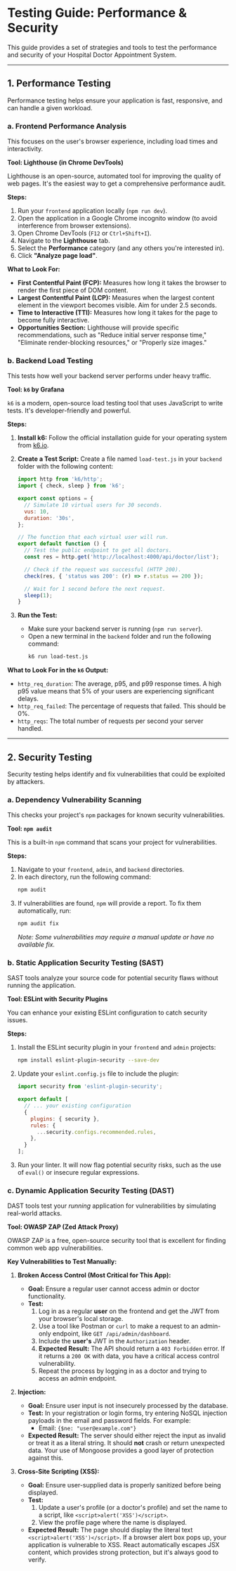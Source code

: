 # Testing Guide: Performance & Security

This guide provides a set of strategies and tools to test the performance and security of your Hospital Doctor Appointment System.

---

## 1. Performance Testing

Performance testing helps ensure your application is fast, responsive, and can handle a given workload.

### a. Frontend Performance Analysis

This focuses on the user's browser experience, including load times and interactivity.

**Tool: Lighthouse (in Chrome DevTools)**

Lighthouse is an open-source, automated tool for improving the quality of web pages. It's the easiest way to get a comprehensive performance audit.

**Steps:**

1.  Run your `frontend` application locally (`npm run dev`).
2.  Open the application in a Google Chrome incognito window (to avoid interference from browser extensions).
3.  Open Chrome DevTools (`F12` or `Ctrl+Shift+I`).
4.  Navigate to the **Lighthouse** tab.
5.  Select the **Performance** category (and any others you're interested in).
6.  Click **"Analyze page load"**.

**What to Look For:**

-   **First Contentful Paint (FCP):** Measures how long it takes the browser to render the first piece of DOM content.
-   **Largest Contentful Paint (LCP):** Measures when the largest content element in the viewport becomes visible. Aim for under 2.5 seconds.
-   **Time to Interactive (TTI):** Measures how long it takes for the page to become fully interactive.
-   **Opportunities Section:** Lighthouse will provide specific recommendations, such as "Reduce initial server response time," "Eliminate render-blocking resources," or "Properly size images."

### b. Backend Load Testing

This tests how well your backend server performs under heavy traffic.

**Tool: `k6` by Grafana**

`k6` is a modern, open-source load testing tool that uses JavaScript to write tests. It's developer-friendly and powerful.

**Steps:**

1.  **Install k6:** Follow the official installation guide for your operating system from [k6.io](https://k6.io/docs/getting-started/installation/).

2.  **Create a Test Script:** Create a file named `load-test.js` in your `backend` folder with the following content:

    ```javascript
    import http from 'k6/http';
    import { check, sleep } from 'k6';

    export const options = {
      // Simulate 10 virtual users for 30 seconds.
      vus: 10,
      duration: '30s',
    };

    // The function that each virtual user will run.
    export default function () {
      // Test the public endpoint to get all doctors.
      const res = http.get('http://localhost:4000/api/doctor/list');

      // Check if the request was successful (HTTP 200).
      check(res, { 'status was 200': (r) => r.status == 200 });

      // Wait for 1 second before the next request.
      sleep(1);
    }
    ```

3.  **Run the Test:**
    -   Make sure your backend server is running (`npm run server`).
    -   Open a new terminal in the `backend` folder and run the following command:
        ```bash
        k6 run load-test.js
        ```

**What to Look For in the `k6` Output:**

-   `http_req_duration`: The average, p95, and p99 response times. A high p95 value means that 5% of your users are experiencing significant delays.
-   `http_req_failed`: The percentage of requests that failed. This should be 0%.
-   `http_reqs`: The total number of requests per second your server handled.

---

## 2. Security Testing

Security testing helps identify and fix vulnerabilities that could be exploited by attackers.

### a. Dependency Vulnerability Scanning

This checks your project's `npm` packages for known security vulnerabilities.

**Tool: `npm audit`**

This is a built-in `npm` command that scans your project for vulnerabilities.

**Steps:**

1.  Navigate to your `frontend`, `admin`, and `backend` directories.
2.  In each directory, run the following command:
    ```bash
    npm audit
    ```
3.  If vulnerabilities are found, `npm` will provide a report. To fix them automatically, run:
    ```bash
    npm audit fix
    ```
    *Note: Some vulnerabilities may require a manual update or have no available fix.*

### b. Static Application Security Testing (SAST)

SAST tools analyze your source code for potential security flaws without running the application.

**Tool: ESLint with Security Plugins**

You can enhance your existing ESLint configuration to catch security issues.

**Steps:**

1.  Install the ESLint security plugin in your `frontend` and `admin` projects:
    ```bash
    npm install eslint-plugin-security --save-dev
    ```
2.  Update your `eslint.config.js` file to include the plugin:
    ```javascript
    import security from 'eslint-plugin-security';

    export default [
      // ... your existing configuration
      {
        plugins: { security },
        rules: {
          ...security.configs.recommended.rules,
        },
      }
    ];
    ```
3.  Run your linter. It will now flag potential security risks, such as the use of `eval()` or insecure regular expressions.

### c. Dynamic Application Security Testing (DAST)

DAST tools test your *running* application for vulnerabilities by simulating real-world attacks.

**Tool: OWASP ZAP (Zed Attack Proxy)**

OWASP ZAP is a free, open-source security tool that is excellent for finding common web app vulnerabilities.

**Key Vulnerabilities to Test Manually:**

1.  **Broken Access Control (Most Critical for This App):**
    -   **Goal:** Ensure a regular user cannot access admin or doctor functionality.
    -   **Test:**
        1.  Log in as a regular **user** on the frontend and get the JWT from your browser's local storage.
        2.  Use a tool like Postman or `curl` to make a request to an admin-only endpoint, like `GET /api/admin/dashboard`.
        3.  Include the **user's** JWT in the `Authorization` header.
        4.  **Expected Result:** The API should return a `403 Forbidden` error. If it returns a `200 OK` with data, you have a critical access control vulnerability.
        5.  Repeat the process by logging in as a doctor and trying to access an admin endpoint.

2.  **Injection:**
    -   **Goal:** Ensure user input is not insecurely processed by the database.
    -   **Test:** In your registration or login forms, try entering NoSQL injection payloads in the email and password fields. For example:
        -   Email: `{$ne: "user@example.com"}`
    -   **Expected Result:** The server should either reject the input as invalid or treat it as a literal string. It should **not** crash or return unexpected data. Your use of Mongoose provides a good layer of protection against this.

3.  **Cross-Site Scripting (XSS):**
    -   **Goal:** Ensure user-supplied data is properly sanitized before being displayed.
    -   **Test:**
        1.  Update a user's profile (or a doctor's profile) and set the name to a script, like `<script>alert('XSS')</script>`.
        2.  View the profile page where the name is displayed.
    -   **Expected Result:** The page should display the literal text `<script>alert('XSS')</script>`. If a browser alert box pops up, your application is vulnerable to XSS. React automatically escapes JSX content, which provides strong protection, but it's always good to verify.
